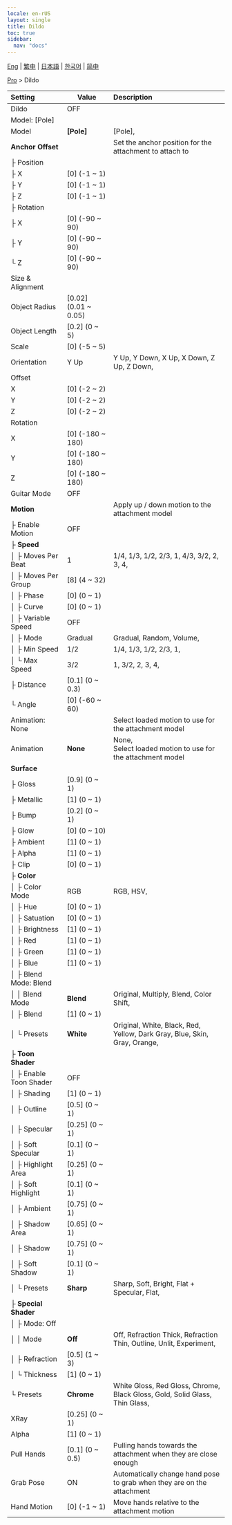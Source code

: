 ```yaml
---
locale: en-rUS
layout: single
title: Dildo
toc: true
sidebar:
  nav: "docs"
---
```

[Eng](/dancexr/menu/2025.4/actor/dildo) | [繁中](/tw/dancexr/menu/2025.4/actor/dildo) | [日本語](/jp/dancexr/menu/2025.4/actor/dildo) | [한국어](/kr/dancexr/menu/2025.4/actor/dildo) | [简中](/zh/dancexr/menu/2025.4/actor/dildo)

[Pro](../menu#Pro) > Dildo



| Setting | Value | Description |
| :--- | --- | :--- |
| Dildo | OFF | 
| Model: [Pole] || 
| Model | **[Pole]** | [Pole],  |
| **Anchor Offset** | | Set the anchor position for the attachment to attach to
| ├ Position || 
| ├ X | [0] (-1 ~ 1) | 
| ├ Y | [0] (-1 ~ 1) | 
| ├ Z | [0] (-1 ~ 1) | 
| ├ Rotation || 
| ├ X | [0] (-90 ~ 90) | 
| ├ Y | [0] (-90 ~ 90) | 
| └ Z | [0] (-90 ~ 90) | 
| Size & Alignment || 
| Object Radius | [0.02] (0.01 ~ 0.05) | 
| Object Length | [0.2] (0 ~ 5) | 
| Scale | [0] (-5 ~ 5) | 
| Orientation | Y Up | Y Up, Y Down, X Up, X Down, Z Up, Z Down, 
| Offset || 
| X | [0] (-2 ~ 2) | 
| Y | [0] (-2 ~ 2) | 
| Z | [0] (-2 ~ 2) | 
| Rotation || 
| X | [0] (-180 ~ 180) | 
| Y | [0] (-180 ~ 180) | 
| Z | [0] (-180 ~ 180) | 
| Guitar Mode | OFF | 
| **Motion** | | Apply up / down motion to the attachment model
| ├ Enable Motion | OFF | 
| ├ **Speed** | | 
| │ ├ Moves Per Beat | 1 | 1/4, 1/3, 1/2, 2/3, 1, 4/3, 3/2, 2, 3, 4, 
| │ ├ Moves Per Group | [8] (4 ~ 32) | 
| │ ├ Phase | [0] (0 ~ 1) | 
| │ ├ Curve | [0] (0 ~ 1) | 
| │ ├ Variable Speed | OFF | 
| │ ├ Mode | Gradual | Gradual, Random, Volume, 
| │ ├ Min Speed | 1/2 | 1/4, 1/3, 1/2, 2/3, 1, 
| │ └ Max Speed | 3/2 | 1, 3/2, 2, 3, 4, 
| ├ Distance | [0.1] (0 ~ 0.3) | 
| └ Angle | [0] (-60 ~ 60) | 
| Animation: None || Select loaded motion to use for the attachment model
| Animation | **None** | None, <br/>Select loaded motion to use for the attachment model |
| **Surface** | | 
| ├ Gloss | [0.9] (0 ~ 1) | 
| ├ Metallic | [1] (0 ~ 1) | 
| ├ Bump | [0.2] (0 ~ 1) | 
| ├ Glow | [0] (0 ~ 10) | 
| ├ Ambient | [1] (0 ~ 1) | 
| ├ Alpha | [1] (0 ~ 1) | 
| ├ Clip | [0] (0 ~ 1) | 
| ├ **Color** | | 
| │ ├ Color Mode | RGB | RGB, HSV, 
| │ ├ Hue | [0] (0 ~ 1) | 
| │ ├ Satuation | [0] (0 ~ 1) | 
| │ ├ Brightness | [1] (0 ~ 1) | 
| │ ├ Red | [1] (0 ~ 1) | 
| │ ├ Green | [1] (0 ~ 1) | 
| │ ├ Blue | [1] (0 ~ 1) | 
| │ ├ Blend Mode: Blend || 
| │ │ Blend Mode | **Blend** | Original, Multiply, Blend, Color Shift,  |
| │ ├ Blend | [1] (0 ~ 1) | 
| │ └ Presets | **White** | Original, White, Black, Red, Yellow, Dark Gray, Blue, Skin, Gray, Orange,  |
| ├ **Toon Shader** | | 
| │ ├ Enable Toon Shader | OFF | 
| │ ├ Shading | [1] (0 ~ 1) | 
| │ ├ Outline | [0.5] (0 ~ 1) | 
| │ ├ Specular | [0.25] (0 ~ 1) | 
| │ ├ Soft Specular | [0.1] (0 ~ 1) | 
| │ ├ Highlight Area | [0.25] (0 ~ 1) | 
| │ ├ Soft Highlight | [0.1] (0 ~ 1) | 
| │ ├ Ambient | [0.75] (0 ~ 1) | 
| │ ├ Shadow Area | [0.65] (0 ~ 1) | 
| │ ├ Shadow | [0.75] (0 ~ 1) | 
| │ ├ Soft Shadow | [0.1] (0 ~ 1) | 
| │ └ Presets | **Sharp** | Sharp, Soft, Bright, Flat + Specular, Flat,  |
| ├ **Special Shader** | | 
| │ ├ Mode: Off || 
| │ │ Mode | **Off** | Off, Refraction Thick, Refraction Thin, Outline, Unlit, Experiment,  |
| │ ├ Refraction | [0.5] (1 ~ 3) | 
| │ └ Thickness | [1] (0 ~ 1) | 
| └ Presets | **Chrome** | White Gloss, Red Gloss, Chrome, Black Gloss, Gold, Solid Glass, Thin Glass,  |
| XRay | [0.25] (0 ~ 1) | 
| Alpha | [1] (0 ~ 1) | 
| Pull Hands | [0.1] (0 ~ 0.5) | Pulling hands towards the attachment when they are close enough
| Grab Pose | ON | Automatically change hand pose to grab when they are on the attachment
| Hand Motion | [0] (-1 ~ 1) | Move hands relative to the attachment motion

